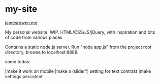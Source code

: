 my-site
=======

[jamesrowen.me](http://jamesrowen.me)

My personal website. WIP. HTML/CSS/JS/jQuery, with inspiration and bits of code from various places.

Contains a static node.js server. Run "node app.js" from the project root directory, browse to localhost:8888.


some todos:

|make it work on mobile
|make a (slider?) setting for text contrast
|make settings persistent